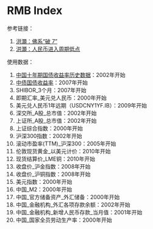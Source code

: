 # RMB Index

参考链接：

1. [洪灝：佛系“破 7”](https://growinvestment.group/2022/09/19/%e4%bd%9b%e7%b3%bb%e7%a0%b4-7/)
2. [洪灝：人民币进入周期低点](https://finance.sina.com.cn/stock/marketresearch/2023-07-01/doc-imyzecyq6905412.shtml)

使用数据：

1. [中国十年期国债收益率历史数据](https://cn.investing.com/rates-bonds/china-10-year-bond-yield-historical-data)：2002年开始
2. [中债国债收益率](https://www.cbirc.gov.cn/cn/view/pages/index/guozhai.html)：2007年开始
3. SHIBOR_3个月：2007年开始
4. 即期汇率_美元兑人民币：2000年开始
5. 美元兑人民币1年远期（USDCNY1YF.IB）：2009年开始
6. 深交所_A股_总市值：2002年开始
7. 上证所_A股_总市值：2002年开始
8. 上证综合指数：2000年开始
9. 沪深300指数：2002年开始
10. 滚动市盈率(TTM)_沪深300：2005年开始
11. 伦敦现货黄金_以美元计价：2010年开始
12. 现货结算价_LME铜：2010年开始
13. 收盘价_沪金指数：2008年开始
14. 收盘价_沪铜指数：2008年开始
15. 美元指数：2000年开始
16. 中国_M2：2000年开始
17. 中国_官方储备资产_外汇储备：2000年开始
18. 中国_金融机构_外汇各项存款余额：2002年开始
19. 中国_金融机构_新增人民币存款_当月值：2001年开始
20. 中国_国家全员劳动生产率：2000年开始
